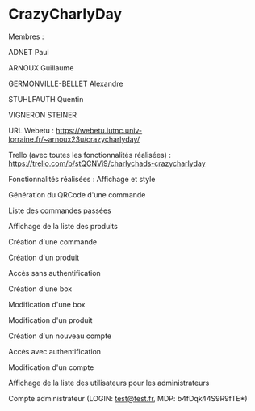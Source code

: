 # CrazyCharlyDay

Membres : 

ADNET Paul 

ARNOUX Guillaume

GERMONVILLE-BELLET Alexandre

STUHLFAUTH Quentin

VIGNERON STEINER

URL Webetu : https://webetu.iutnc.univ-lorraine.fr/~arnoux23u/crazycharlyday/


Trello (avec toutes les fonctionnalités réalisées) : https://trello.com/b/stQCNVi9/charlychads-crazycharlyday

Fonctionnalités réalisées : 
Affichage et style

Génération du QRCode d'une commande

Liste des commandes passées

Affichage de la liste des produits

Création d'une commande

Création d'un produit

Accès sans authentification

Création d'une box

Modification d'une box

Modification d'un produit

Création d'un nouveau compte

Accès avec authentification

Modification d'un compte

Affichage de la liste des utilisateurs pour les administrateurs

Compte administrateur (LOGIN: test@test.fr, MDP: b4fDqk44S9R9fTE*)




